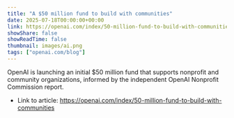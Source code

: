 ```yaml
---
title: "A $50 million fund to build with communities"
date: 2025-07-18T00:00:00+00:00
link: https://openai.com/index/50-million-fund-to-build-with-communities
showShare: false
showReadTime: false
thumbnail: images/ai.png
tags: ["openai.com/blog"]
---
```

OpenAI is launching an initial $50 million fund that supports nonprofit and community organizations, informed by the independent OpenAI Nonprofit Commission report.

- Link to article: https://openai.com/index/50-million-fund-to-build-with-communities